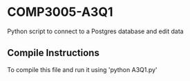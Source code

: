 # COMP3005-A3Q1
Python script to connect to a Postgres database and edit data

## Compile Instructions
To compile this file and run it using 'python A3Q1.py'
